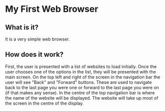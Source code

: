 # My First Web Browser
## What is it?
It is a very simple web browser.
## How does it work?
First, the user is presented with a list of websites to load initially. Once the user chooses
one of the options in the list, they will be presented with the main screen.
On the top left and right of the screen in the navigation bar the user will see "Back" and 
"Forward" buttons. These are used to navigate back to the last page you were one or forward
to the last page you were on (if that makes any sense). In the centre of the top navigation
bar is where the name of the website will be displayed. The website will take up most of the
screen in the centre of the display.
